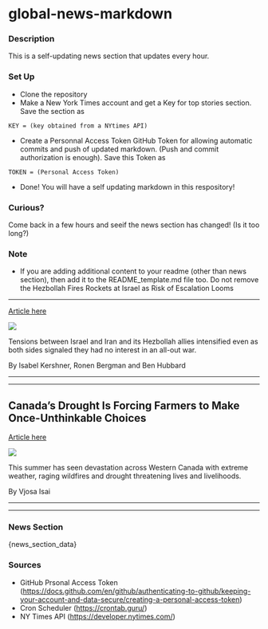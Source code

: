 # global-news-markdown

### Description 
This is a self-updating news section that updates every hour.

### Set Up 
* Clone the repository
* Make a New York Times account and get a Key for top stories section. Save the section as 
 ```
 KEY = (key obtained from a NYtimes API)
 ```
*  Create a Personnal Access Token GitHub Token for allowing automatic commits and push of updated markdown. (Push and commit authorization is enough). Save this Token as 
```
TOKEN = (Personal Access Token)
```
* Done! You will have a self updating markdown in this respository!

### Curious?
Come back in a few hours and seeif the news section has changed! (Is it too long?)

### Note
* If you are adding additional content to your readme (other than news section), then add it to the README_template.md file too. Do not remove the Hezbollah Fires Rockets at Israel as Risk of Escalation Looms
-------------------------------------------------------------

[Article here](https://www.nytimes.com/2021/08/06/world/middleeast/israel-lebanon-rockets.html)

[![](https://static01.nyt.com/images/2021/08/06/world/06israel-lebanon01/merlin_192850362_7232b41c-dc17-4f33-99f2-b7b57695d1a8-superJumbo.jpg)](https://www.nytimes.com/2021/08/06/world/middleeast/israel-lebanon-rockets.html)

Tensions between Israel and Iran and its Hezbollah allies intensified even as both sides signaled they had no interest in an all-out war.

By Isabel Kershner, Ronen Bergman and Ben Hubbard

* * *

* * *

Canada’s Drought Is Forcing Farmers to Make Once-Unthinkable Choices
--------------------------------------------------------------------

[Article here](https://www.nytimes.com/2021/08/06/world/canada/canada-wildfires-drought.html)

[![](https://static01.nyt.com/images/2021/08/06/world/06CANADA-LETTER1/merlin_191200350_f0da77ff-c962-4a29-bf58-b23d699104b5-superJumbo.jpg)](https://www.nytimes.com/2021/08/06/world/canada/canada-wildfires-drought.html)

This summer has seen devastation across Western Canada with extreme weather, raging wildfires and drought threatening lives and livelihoods.

By Vjosa Isai

* * *

* * *

### News Section 
{news_section_data}


### Sources 
* GitHub Prsonal Access Token (https://docs.github.com/en/github/authenticating-to-github/keeping-your-account-and-data-secure/creating-a-personal-access-token)
* Cron Scheduler (https://crontab.guru/)
* NY Times API (https://developer.nytimes.com/)
